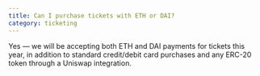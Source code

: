 ```yaml
---
title: Can I purchase tickets with ETH or DAI?
category: ticketing
---
```


Yes — we will be accepting both ETH and DAI payments for tickets this year, in addition to standard credit/debit card purchases and any ERC-20 token through a Uniswap integration.
